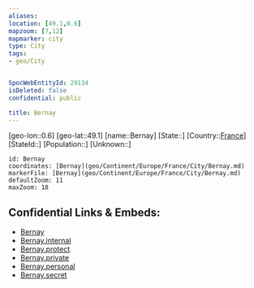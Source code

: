```yaml
---
aliases: 
location: [49.1,0.6]
mapzoom: [7,12] 
mapmarker: city 
type: City
tags:
- geo/City


SpocWebEntityId: 29134
isDeleted: false
confidential: public

title: Bernay
---
```

[geo-lon::0.6]
[geo-lat::49.1]
[name::Bernay]
[State::]
[Country::[France](geo/Continent/Europe/France.md)]
[StateId::]
[Population::]
[Unknown::]


```leaflet
id: Bernay
coordinates: [Bernay](geo/Continent/Europe/France/City/Bernay.md)
markerFile: [Bernay](geo/Continent/Europe/France/City/Bernay.md)
defaultZoom: 11 
maxZoom: 18
```


## Confidential Links & Embeds: 
- [Bernay](../../../../../../_public/geo/Continent/Europe/France/City/Bernay.md) 
- [Bernay.internal](../../../../../../_internal/geo/Continent/Europe/France/City/Bernay.internal.md) 
- [Bernay.protect](../../../../../../_protect/geo/Continent/Europe/France/City/Bernay.protect.md) 
- [Bernay.private](../../../../../../_private/geo/Continent/Europe/France/City/Bernay.private.md) 
- [Bernay.personal](../../../../../../_personal/geo/Continent/Europe/France/City/Bernay.personal.md) 
- [Bernay.secret](../../../../../../_secret/geo/Continent/Europe/France/City/Bernay.secret.md) 
